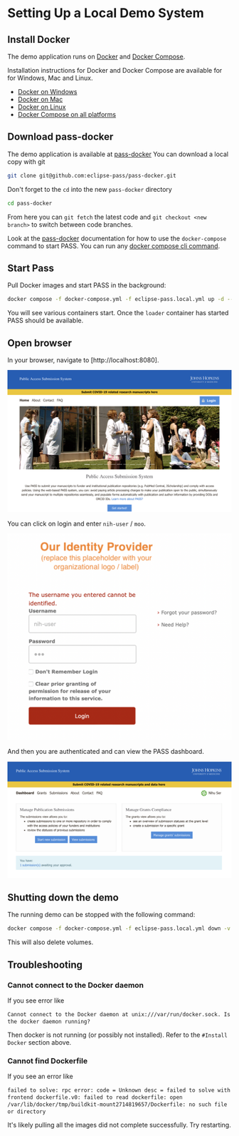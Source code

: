 # Setting Up a Local Demo System

## Install Docker

The demo application runs on [Docker](https://www.docker.com) and [Docker Compose](https://docs.docker.com/compose/).

Installation instructions for Docker and Docker Compose are available for for Windows, Mac and Linux.

* [Docker on Windows](https://docs.docker.com/desktop/install/windows-install/)
* [Docker on Mac](https://docs.docker.com/desktop/install/mac-install/)
* [Docker on Linux](https://docs.docker.com/desktop/install/linux-install/)
* [Docker Compose on all platforms](https://docs.docker.com/compose/install/)

## Download pass-docker

The demo application is available at [pass-docker](https://github.com/eclipse-pass/pass-docker)
You can download a local copy with git

```bash
git clone git@github.com:eclipse-pass/pass-docker.git
```

Don't forget to the `cd` into the new `pass-docker` directory

```bash
cd pass-docker
```

From here you can `git fetch` the latest code and `git checkout <new branch>` to switch between code branches.

Look at the [pass-docker](https://github.com/eclipse-pass/pass-docker/) documentation for how to use the
`docker-compose` command to start PASS. You can run any [docker compose cli command](https://docs.docker.com/compose/reference/).

## Start Pass

Pull Docker images and start PASS in the background:

```bash
docker compose -f docker-compose.yml -f eclipse-pass.local.yml up -d --no-build --quiet-pull --pull always
```
You will see various containers start. Once the `loader` container has started PASS should be available.

## Open browser

In your browser, navigate to [http://localhost:8080].

![Welcome to PASS](../assets/passapp/welcome_screen.png)

You can click on login and enter `nih-user` / `moo`.

![Login as nih-user / moo](../assets/passapp/login_nih-user_moo.png)

And then you are authenticated and can view the PASS dashboard.

![PASS dashbaord](../assets/passapp/dashboard.png)

## Shutting down the demo

The running demo can be stopped with the following command:

```bash
docker compose -f docker-compose.yml -f eclipse-pass.local.yml down -v
```

This will also delete volumes.

## Troubleshooting

### Cannot connect to the Docker daemon

If you see error like

```
Cannot connect to the Docker daemon at unix:///var/run/docker.sock. Is the docker daemon running?
```

Then docker is not running (or possibly not installed).  Refer to the `#Install Docker` section
above.

### Cannot find Dockerfile

If you see an error like

```
failed to solve: rpc error: code = Unknown desc = failed to solve with frontend dockerfile.v0: failed to read dockerfile: open /var/lib/docker/tmp/buildkit-mount2714819657/Dockerfile: no such file or directory
```

It's likely pulling all the images did not complete successfully. Try restarting.
